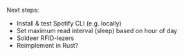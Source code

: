 Next steps:
* Install & test Spotify CLI (e.g. locally)
* Set maximum read interval (sleep) based on hour of day
* Soldeer RFID-lezers
* Reimplement in Rust?
